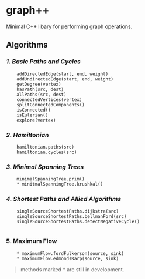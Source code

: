 # **graph++**


Minimal C++ libary for performing graph operations.



## **Algorithms**



### *1. Basic Paths and Cycles*

```
    addDirectedEdge(start, end, weight)
    addUndirectedEdge(start, end, weight)
    getDegree(vertex)
    hasPath(src, dest)
    allPaths(src, dest)
    connectedVertices(vertex)
    splitConnectedComponents()
    isConnected()
    isEulerian()
    explore(vertex)
```

### *2. Hamiltonian*
```
    hamiltonian.paths(src)
    hamiltonian.cycles(src)
```

### *3. Minimal Spanning Trees*

```
    minimalSpanningTree.prim()
    * minitmalSpanningTree.krushkal()
```

### *4. Shortest Paths and Allied Algorithms*

```
    singleSourceShortestPaths.dijkstra(src)
    singleSourceShortestPaths.bellmanFord(src)
    singleSourceShortestPaths.detectNegativeCycle()
    
```

### 5. Maximum Flow 
```
    * maximumFlow.fordFulkerson(source, sink)
    * maximumFlow.edmondsKarp(source, sink)
```


> methods marked * are still in development.